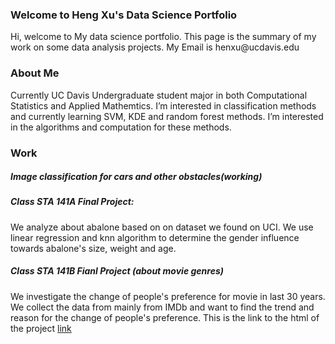 <p style = "color:red;"><h3>  Welcome to Heng Xu's Data Science Portfolio </h3> </p>
Hi, welcome to My data science portfolio. This page is the summary of my work on some data analysis projects. My Email is henxu@ucdavis.edu

<p style = "color:red;"><h3> About Me</h3> </p>
Currently UC Davis Undergraduate student major in both Computational Statistics and Applied Mathemtics. I’m interested in classification methods and currently learning SVM, KDE and random forest methods. I’m interested in the algorithms and computation for these methods. 

<p style = "color:red;"><h3> Work</h3> </p>


##### Image classification for cars and other obstacles(working)
##### Class STA 141A Final Project:
We analyze about abalone based on on dataset we found on UCI. We use linear regression and knn algorithm to determine the gender influence towards abalone's size, weight and age.
##### Class STA 141B Fianl Project (about movie genres)<br/>
We investigate the change of people's preference for movie in last 30 years. We collect the data from mainly from IMDb and want to find the trend and reason for the change of people's preference.
This is the link to the html of the project [link](http://htmlpreview.github.io/?https://github.com/Heng19/UC-Davis-Heng-Xu/blob/master/final.html)
<br/>

